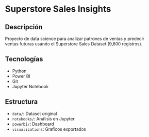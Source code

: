 # Superstore Sales Insights
## Descripción
Proyecto de data science para analizar patrones de ventas y predecir ventas futuras usando el Superstore Sales Dataset (9,800 registros).
## Tecnologías
- Python
- Power BI
- Git
- Jupyter Notebook
## Estructura
- `data/`: Dataset original
- `notebooks/`: Análisis en Jupyter
- `powerbi/`: Dashboard
- `visualizations`: Graficos exportados